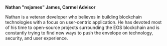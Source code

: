 **Nathan "nsjames" James, Carmel Advisor**

Nathan is a veteran developer who believes in building blockchain technologies with a focus on user-centric application. He has devoted most of his time to open-source projects surrounding the EOS blockchain and is constantly trying to find new ways to push the envelope on technology, security, and user experience.
